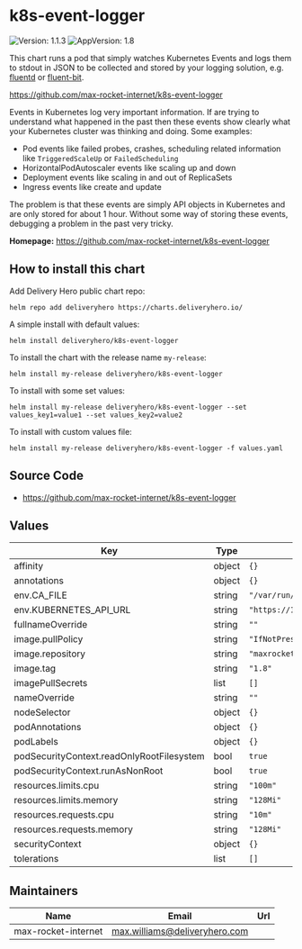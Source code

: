 # k8s-event-logger

![Version: 1.1.3](https://img.shields.io/badge/Version-1.1.3-informational?style=flat-square) ![AppVersion: 1.8](https://img.shields.io/badge/AppVersion-1.8-informational?style=flat-square)

This chart runs a pod that simply watches Kubernetes Events and logs them to stdout in JSON to be collected and stored by your logging solution, e.g. [fluentd](https://github.com/helm/charts/tree/master/stable/fluentd) or [fluent-bit](https://github.com/helm/charts/tree/master/stable/fluent-bit).

https://github.com/max-rocket-internet/k8s-event-logger

Events in Kubernetes log very important information. If are trying to understand what happened in the past then these events show clearly what your Kubernetes cluster was thinking and doing. Some examples:

- Pod events like failed probes, crashes, scheduling related information like `TriggeredScaleUp` or `FailedScheduling`
- HorizontalPodAutoscaler events like scaling up and down
- Deployment events like scaling in and out of ReplicaSets
- Ingress events like create and update

The problem is that these events are simply API objects in Kubernetes and are only stored for about 1 hour. Without some way of storing these events, debugging a problem in the past very tricky.

**Homepage:** <https://github.com/max-rocket-internet/k8s-event-logger>

## How to install this chart

Add Delivery Hero public chart repo:

```console
helm repo add deliveryhero https://charts.deliveryhero.io/
```

A simple install with default values:

```console
helm install deliveryhero/k8s-event-logger
```

To install the chart with the release name `my-release`:

```console
helm install my-release deliveryhero/k8s-event-logger
```

To install with some set values:

```console
helm install my-release deliveryhero/k8s-event-logger --set values_key1=value1 --set values_key2=value2
```

To install with custom values file:

```console
helm install my-release deliveryhero/k8s-event-logger -f values.yaml
```

## Source Code

* <https://github.com/max-rocket-internet/k8s-event-logger>

## Values

| Key | Type | Default | Description |
|-----|------|---------|-------------|
| affinity | object | `{}` |  |
| annotations | object | `{}` |  |
| env.CA_FILE | string | `"/var/run/secrets/kubernetes.io/serviceaccount/ca.crt"` |  |
| env.KUBERNETES_API_URL | string | `"https://172.20.0.1:443"` |  |
| fullnameOverride | string | `""` |  |
| image.pullPolicy | string | `"IfNotPresent"` |  |
| image.repository | string | `"maxrocketinternet/k8s-event-logger"` |  |
| image.tag | string | `"1.8"` |  |
| imagePullSecrets | list | `[]` |  |
| nameOverride | string | `""` |  |
| nodeSelector | object | `{}` |  |
| podAnnotations | object | `{}` |  |
| podLabels | object | `{}` |  |
| podSecurityContext.readOnlyRootFilesystem | bool | `true` |  |
| podSecurityContext.runAsNonRoot | bool | `true` |  |
| resources.limits.cpu | string | `"100m"` |  |
| resources.limits.memory | string | `"128Mi"` |  |
| resources.requests.cpu | string | `"10m"` |  |
| resources.requests.memory | string | `"128Mi"` |  |
| securityContext | object | `{}` |  |
| tolerations | list | `[]` |  |

## Maintainers

| Name | Email | Url |
| ---- | ------ | --- |
| max-rocket-internet | <max.williams@deliveryhero.com> |  |

